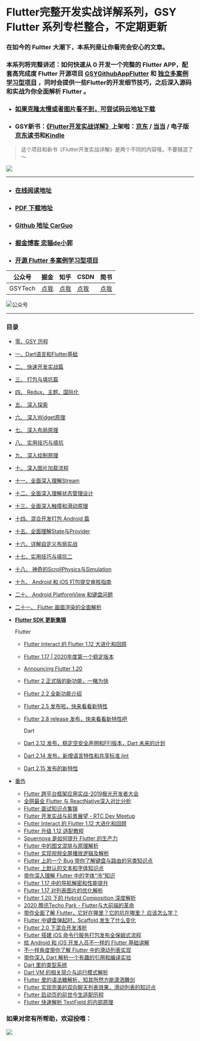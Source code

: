 # Flutter完整开发实战详解系列，GSY Flutter 系列专栏整合，不定期更新


### 在如今的 Fultter 大潮下，本系列是让你看完会安心的文章。

### 本系列将完整讲述：如何快速从 0 开发一个完整的 Flutter APP，配套高完成度  Flutter 开源项目 [GSYGithubAppFlutter](https://github.com/CarGuo/gsy_github_app_flutter) 和 [独立多案例学习型项目](https://github.com/CarGuo/gsy_flutter_demo) ，同时会提供一些Flutter的开发细节技巧，之后深入源码和实战为你全面解析 Flutter 。

- ### [如果克隆太慢或者图片看不到，可尝试码云地址下载](https://gitee.com/CarGuo/GSYFlutterBook)
- ### GSY新书：[《Flutter开发实战详解》](https://item.jd.com/12883054.html)上架啦：[京东](https://item.jd.com/12883054.html) / [当当](http://product.dangdang.com/28558519.html) / 电子版[京东读书](https://e.jd.com/30624414.html)和[Kindle](https://www.amazon.cn/dp/B08BHQ4TKK/ref=sr_1_5?__mk_zh_CN=亚马逊网站&keywords=flutter&qid=1593498531&s=digital-text&sr=1-5)

> 这个项目和新书《Flutter开发实战详解》是两个不同的内容哦，不要搞混了～

[![](http://img.cdn.guoshuyu.cn/WechatIMG65.jpeg)](https://item.jd.com/12883054.html)

----

- ### [在线阅读地址](https://guoshuyu.cn/home/wx/)

- ### [PDF 下载地址](https://gitee.com/CarGuo/GSYFlutterBook/blob/master/Flutter完整开发实战详解系列.pdf)

- ### [Github 地址 CarGuo](https://github.com/CarGuo)

- ### [掘金博客 恋猫de小郭](https://juejin.im/user/582aca2ba22b9d006b59ae68/posts)

- ### [开源 Flutter 多案例学习型项目](https://github.com/CarGuo/GSYFlutterDemo)

| 公众号  | 掘金                                                         | 知乎                                        | CSDN                                      | 简书                                           |
| ------- | ------------------------------------------------------------ | ------------------------------------------- | ----------------------------------------- | ---------------------------------------------- |
| GSYTech | [点我](https://juejin.im/user/582aca2ba22b9d006b59ae68/posts) | [点我](https://www.zhihu.com/people/carguo) | [点我](https://blog.csdn.net/ZuoYueLiang) | [点我](https://www.jianshu.com/u/6e613846e1ea) |


![公众号](http://img.cdn.guoshuyu.cn/wechat_qq.png)

----

### 目录

* [零、GSY 历程](Flutter-0.md)

* [一、Dart语言和Flutter基础](Flutter-1.md)

* [二、 快速开发实战篇](Flutter-2.md)

* [三、 打包与填坑篇](Flutter-3.md)

* [四、 Redux、主题、国际化](Flutter-4.md)

* [五、 深入探索](Flutter-5.md)

* [六、 深入Widget原理](Flutter-6.md)

* [七、 深入布局原理](Flutter-7.md)

* [八、 实用技巧与填坑](Flutter-8.md)

* [九、 深入绘制原理](Flutter-9.md)

* [十、 深入图片加载流程](Flutter-10.md)

* [十一、全面深入理解Stream](Flutter-11.md)

* [十二、全面深入理解状态管理设计](Flutter-12.md)

* [十三、全面深入触摸和滑动原理](Flutter-13.md)

* [十四、混合开发打包 Android 篇](Flutter-14.md)

* [十五、全面理解State与Provider](Flutter-15.md)

* [十六、详解自定义布局实战](Flutter-16.md)

* [十七、实用技巧与填坑二](Flutter-17.md)

* [十八、 神奇的ScrollPhysics与Simulation](Flutter-18.md)

* [十九、 Android 和 iOS 打包提交审核指南](Flutter-19.md)

* [二十、 Android PlatformView 和键盘问题](Flutter-20.md)

* [二十一、 Flutter 画面渲染的全面解析](Flutter-21.md)

* **[Flutter SDK 更新集锦](UPDATE.md)**

     Flutter

  - [Flutter Interact 的 Flutter 1.12 大进化和回顾](Flutter-112.md)
  - [Flutter 1.17 | 2020年度第一个稳定版本](Flutter-117.md)
  - [Announcing Flutter 1.20](Flutter-120.md)
  - [Flutter 2 正式版的新功能，一睹为快](Flutter-200.md)
  - [Flutter 2.2 全新功能介绍](Flutter-220.md)
  - [Flutter 2.5 发布啦，快来看看新特性](Flutter-250.md)
  - [Flutter 2.8 release 发布，快来看看新特性吧](Flutter-280.md)

     Dart

  - [Dart 2.12 发布，稳定空安全声明和FFI版本，Dart 未来的计划](Dart-212.md)
  - [Dart 2.14 发布，新增语言特性和共享标准 lint](Dart-214.md)
  - [Dart 2.15 发布的新特性](Dart-215.md)

* [番外](FWREADME.md)

  * [Flutter 跨平台框架应用实战-2019极光开发者大会](Flutter-jg-meet.md)
  * [全网最全 Flutter 与 ReactNative深入对比分析](qwzqdb.md)
  * [Flutter 面试知识点集锦](Flutter-msjj.md)
  * [Flutter 开发实战与前景展望 - RTC Dev Meetup](Flutter-rtc-meetup.md)
  * [Flutter Interact 的 Flutter 1.12 大进化和回顾](Flutter-Interact-2019.md)
  * [Flutter 升级 1.12 适配教程](Flutter-update-1.12.md)
  * [Spuernova 是如何提升 Flutter 的生产力](Flutter-Supernova.md)
  * [Flutter 中的图文混排与原理解析](Flutter-TWHP.md)
  * [Flutter 实现视频全屏播放逻辑及解析](Flutter-Player-Full.md)
  * [Flutter 上的一个 Bug 带你了解键盘与路由的另类知识点](Flutter-keyboard-rs.md)
  * [Flutter 上默认的文本和字体知识点](Flutter-Font-Other.md)
  * [带你深入理解 Flutter 中的字体“冷”知识](Flutter-Font-Cool.md)
  * [Flutter  1.17 中的导航解密和性能提升](Flutter-nav+1_17.md)
  * [Flutter 1.17 对列表图片的优化解析](Flutter-Image+1_17.md)
  * [Flutter 1.20 下的 Hybrid Composition 深度解析](flutter-hy-composition.md)
  * [2020 腾讯Techo Park - Flutter与大前端的革命](Flutter-TECHO.md)
  * [带你全面了解 Flutter，它好在哪里？它的坑在哪里？ 应该怎么学？](Flutter-WHAT.md)
  * [Flutter 中键盘弹起时，Scaffold 发生了什么变化](Flutter-KEY.md)
  * [Flutter 2.0 下混合开发浅析](Flutter-Group.md)
  * [Flutter 搭建 iOS 命令行服务打包发布全保姆式流程](Flutter-iOS-Build.md)
  * [给 Android 和 iOS 开发人员不一样的 Flutter 基础讲解](Flutter-base-ai.md)
  * [不一样角度带你了解 Flutter 中的滑动列表实现](Flutter-N-Scroll.md)
  * [带你深入 Dart 解析一个有趣的引用和编译实验](DEMO-INTEREST.md)
  * [Dart 里的类型系统](Dart-SYS.md)
  * [Dart VM 的相关简介与运行模式解析](Dart-VM.md)
  * [Flutter 里的语法糖解析，知其所然方能潇洒舞剑](Flutter-SU.md)
  * [Flutter 实现完美的双向聊天列表效果，滑动列表的知识点](Flutter-SC.md)
  * [Flutter 启动页的前世今生适配历程](Flutter-LA.md)
  * [Flutter 快速解析 TextField 的内部原理](Flutter-TE.md)

  



### 如果对您有所帮助，欢迎投喂：

![](http://img.cdn.guoshuyu.cn/thanks.jpg)
